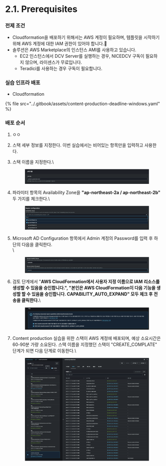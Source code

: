 # 2.1. Prerequisites

### 전제 조건

* Cloudformation을 배포하기 위해서는 AWS 계정이 필요하며, 템플릿을 시작하기 위해 AWS 계정에 대한 IAM 권한이 있어야 합니다.
* 솔루션은 AWS Marketplace의 인스턴스 AMI를 사용하고 있습니다.
  * EC2 인스턴스에서 DCV Server를 실행하는 경우, NICEDCV 구독이 필요하지 않으며, 라이센스가 무료입니다.
  * Teradici를 사용하는 경우 구독이 필요합니다.



### 실습 인프라 배포

* Cloudformation

{% file src="../.gitbook/assets/content-production-deadline-windows.yaml" %}

### 배포 순서

1. ㅇㅇ
2. 스택 세부 정보를 지정한다. 이번 실습에서는 비어있는 항목만을 입력하고 사용한다.
3.  스택 이름을 지정한다.\


    <figure><img src="../.gitbook/assets/image.png" alt=""><figcaption></figcaption></figure>
4.  파라미터 항목의 Availability Zone을 **"ap-northeast-2a / ap-northeast-2b"** 두 가지를 체크한다.\


    <figure><img src="../.gitbook/assets/image (1).png" alt=""><figcaption></figcaption></figure>
5.  Microsoft AD Configuration 항목에서 Admin 계정의 Password를 입력 후 하단의 다음을 클릭한다.\
    \


    <figure><img src="../.gitbook/assets/image (2).png" alt=""><figcaption></figcaption></figure>
6.  검토 단계에서 "**AWS CloudFormation에서 사용자 지정 이름으로 IAM 리소스를 생성할 수 있음을 승인합니다.", "본인은 AWS CloudFormation이 다음 기능을 생성할 할 수 있음을 승인합니다. CAPABILITY\_AUTO\_EXPAND"  모두 체크 후 전송을 클릭한다.**\


    <figure><img src="../.gitbook/assets/image (3).png" alt=""><figcaption></figcaption></figure>
7.  Content production 실습을 위한 스택이 AWS 계정에 배포되며, 예상 소요시간은 60-90분 가량 소요된다. 스택 이름을 지정했던 스택이 "CREATE\_COMPLATE" 단계가 되면 다음 단계로 이동한다.\


    <figure><img src="../.gitbook/assets/image (4).png" alt=""><figcaption></figcaption></figure>
